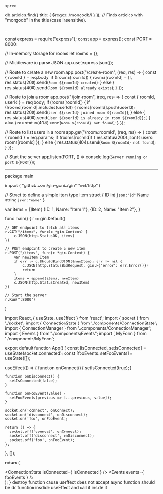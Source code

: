     <pre> 
    
   db.articles.find({ title: { $regex: /mongodb/i } }); // Finds articles with "mongodb" in the title (case insensitive).
     
  .. 

 const express = require("express"); 
const app = express();
const PORT = 8000;

// In-memory storage for rooms
let rooms = {};

// Middleware to parse JSON
app.use(express.json());

// Route to create a new room
app.post("/create-room", (req, res) => {
  const { roomId } = req.body;
  if (!rooms[roomId]) {
    rooms[roomId] = [];
    res.status(200).send(`Room ${roomId} created`);
  } else {
    res.status(400).send(`Room ${roomId} already exists`);
  }
});

// Route to join a room
app.post("/join-room", (req, res) => {
  const { roomId, userId } = req.body;
  if (rooms[roomId]) {
    if (!rooms[roomId].includes(userId)) {
      rooms[roomId].push(userId);
      res.status(200).send(`User ${userId} joined room ${roomId}`);
    } else {
      res.status(400).send(`User ${userId} is already in room ${roomId}`);
    }
  } else {
    res.status(404).send(`Room ${roomId} not found`);
  }
});

// Route to list users in a room
app.get("/room/:roomId", (req, res) => {
  const { roomId } = req.params;
  if (rooms[roomId]) {
    res.status(200).json({ users: rooms[roomId] });
  } else {
    res.status(404).send(`Room ${roomId} not found`);
  }
});

// Start the server
app.listen(PORT, () => console.log(`Server running on port ${PORT}`));


 ------------------------------------------------------------------------------------------------------------------------------------------------------------------------------------------------



  package main

import (
    "github.com/gin-gonic/gin"
    "net/http"
)

// Struct to define a simple item
type Item struct {
    ID   int    `json:"id"`
    Name string `json:"name"`
}

var items = []Item{
    {ID: 1, Name: "Item 1"},
    {ID: 2, Name: "Item 2"},
}

func main() {
    r := gin.Default()

    // GET endpoint to fetch all items
    r.GET("/items", func(c *gin.Context) {
        c.JSON(http.StatusOK, items)
    })

    // POST endpoint to create a new item
    r.POST("/items", func(c *gin.Context) {
        var newItem Item
        if err := c.ShouldBindJSON(&newItem); err != nil {
            c.JSON(http.StatusBadRequest, gin.H{"error": err.Error()})
            return
        }
        items = append(items, newItem)
        c.JSON(http.StatusCreated, newItem)
    })

    // Start the server
    r.Run(":8080")
}

import React, { useState, useEffect } from 'react';
import { socket } from './socket';
import { ConnectionState } from './components/ConnectionState';
import { ConnectionManager } from './components/ConnectionManager';
import { Events } from "./components/Events";
import { MyForm } from './components/MyForm';

export default function App() {
  const [isConnected, setIsConnected] = useState(socket.connected);
  const [fooEvents, setFooEvents] = useState([]);

  useEffect(() => {
    function onConnect() {
      setIsConnected(true);
    }

    function onDisconnect() {
      setIsConnected(false);
    }

    function onFooEvent(value) {
      setFooEvents(previous => [...previous, value]);
    }

    socket.on('connect', onConnect);
    socket.on('disconnect', onDisconnect);
    socket.on('foo', onFooEvent);

    return () => {
      socket.off('connect', onConnect);
      socket.off('disconnect', onDisconnect);
      socket.off('foo', onFooEvent);
    };
  }, []);

  return (
    <div className="App">
      <ConnectionState isConnected={ isConnected } />
      <Events events={ fooEvents } />
      <ConnectionManager />
      <MyForm />
    </div>
  );
}
  destroy function cause useffect does not accept async function should be do function insdide useEffect and call it inside it 
</pre>
 

